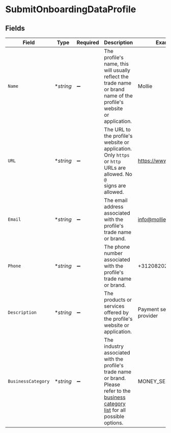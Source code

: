# SubmitOnboardingDataProfile


## Fields

| Field                                                                                                                                                     | Type                                                                                                                                                      | Required                                                                                                                                                  | Description                                                                                                                                               | Example                                                                                                                                                   |
| --------------------------------------------------------------------------------------------------------------------------------------------------------- | --------------------------------------------------------------------------------------------------------------------------------------------------------- | --------------------------------------------------------------------------------------------------------------------------------------------------------- | --------------------------------------------------------------------------------------------------------------------------------------------------------- | --------------------------------------------------------------------------------------------------------------------------------------------------------- |
| `Name`                                                                                                                                                    | **string*                                                                                                                                                 | :heavy_minus_sign:                                                                                                                                        | The profile's name, this will usually reflect the trade name or brand name of the profile's website<br/>or application.                                   | Mollie                                                                                                                                                    |
| `URL`                                                                                                                                                     | **string*                                                                                                                                                 | :heavy_minus_sign:                                                                                                                                        | The URL to the profile's website or application. Only `https` or `http` URLs are allowed. No `@`<br/>signs are allowed.                                   | https://www.mollie.com                                                                                                                                    |
| `Email`                                                                                                                                                   | **string*                                                                                                                                                 | :heavy_minus_sign:                                                                                                                                        | The email address associated with the profile's trade name or brand.                                                                                      | info@mollie.com                                                                                                                                           |
| `Phone`                                                                                                                                                   | **string*                                                                                                                                                 | :heavy_minus_sign:                                                                                                                                        | The phone number associated with the profile's trade name or brand.                                                                                       | +31208202070                                                                                                                                              |
| `Description`                                                                                                                                             | **string*                                                                                                                                                 | :heavy_minus_sign:                                                                                                                                        | The products or services offered by the profile's website or application.                                                                                 | Payment service provider                                                                                                                                  |
| `BusinessCategory`                                                                                                                                        | **string*                                                                                                                                                 | :heavy_minus_sign:                                                                                                                                        | The industry associated with the profile's trade name or brand. Please refer to the<br/>[business category list](common-data-types) for all possible options. | MONEY_SERVICES                                                                                                                                            |